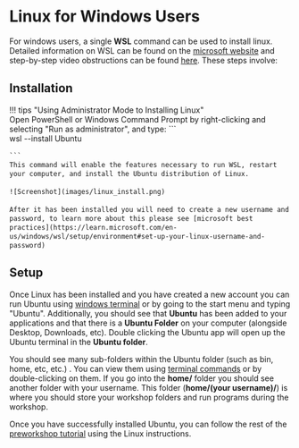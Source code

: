 

# Linux for Windows Users

For windows users, a single **WSL** command can be used to install linux.  Detailed information on WSL can be found on the [microsoft website](https://learn.microsoft.com/en-us/windows/wsl/install) and 
step-by-step video obstructions can be found [here](https://www.youtube.com/watch?v=cdIQ61eCaqE).  These steps involve: 

## Installation 

!!! tips "Using Administrator Mode to Installing Linux"                                                                                                                                                                                     
    Open PowerShell or Windows Command Prompt by right-clicking and selecting "Run as administrator", and type: 
    ```                                                                                                  
    wsl --install Ubuntu                                                                                                                    
                                                                                                                                                                                                                            
    ```                                                                                                                                                                                                                     
    This command will enable the features necessary to run WSL, restart your computer, and install the Ubuntu distribution of Linux.  

    ![Screenshot](images/linux_install.png) 

    After it has been installed you will need to create a new username and password, to learn more about this please see [microsoft best practices](https://learn.microsoft.com/en-us/windows/wsl/setup/environment#set-up-your-linux-username-and-password)
    

## Setup 

Once Linux has been installed and you have created a new account you can run Ubuntu using [windows terminal](https://learn.microsoft.com/en-us/windows/terminal/install) or by going to the start menu and typing "Ubuntu".  Additionally, you should see that **Ubuntu** has been added to your applications and that there is a **Ubuntu Folder** on your computer (alongside Desktop, Downloads, etc).  Double clicking the Ubuntu app will open up the Ubuntu terminal in the **Ubuntu folder**. 

You should see many sub-folders within the Ubuntu folder (such as bin, home, etc, etc.) .  You can view them using [terminal commands](prep_terminal.md) or by double-clicking on them. 
If you go into the **home/** folder you should see another folder with your username.  This folder (**home/(your username)/**) is where you should store your workshop folders and run programs during the workshop. 

Once you have successfully installed Ubuntu, you can follow the rest of the [preworkshop tutorial](prep_list.md) using the Linux instructions. 


